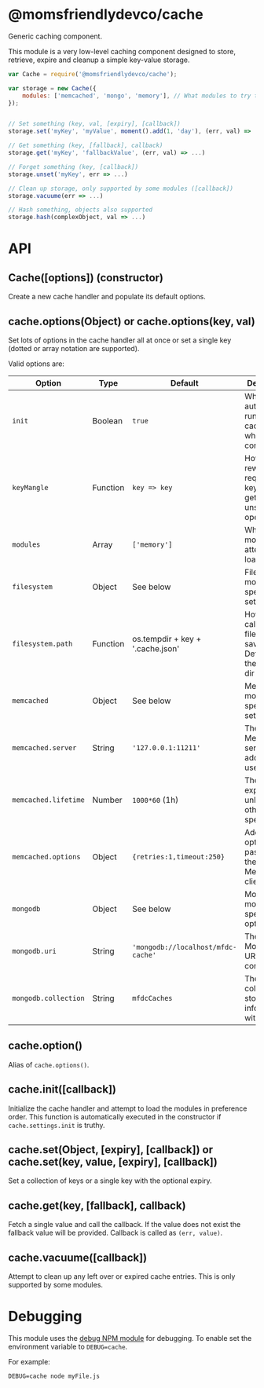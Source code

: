 @momsfriendlydevco/cache
========================
Generic caching component.

This module is a very low-level caching component designed to store, retrieve, expire and cleanup a simple key-value storage.


```javascript
var Cache = require('@momsfriendlydevco/cache');

var storage = new Cache({
	modules: ['memcached', 'mongo', 'memory'], // What modules to try to load (in order of preference)
});


// Set something (key, val, [expiry], [callback])
storage.set('myKey', 'myValue', moment().add(1, 'day'), (err, val) => ...)

// Get something (key, [fallback], callback)
storage.get('myKey', 'fallbackValue', (err, val) => ...)

// Forget something (key, [callback])
storage.unset('myKey', err => ...)

// Clean up storage, only supported by some modules ([callback])
storage.vacuume(err => ...)

// Hash something, objects also supported
storage.hash(complexObject, val => ...)
```


API
===

Cache([options]) (constructor)
------------------------------
Create a new cache handler and populate its default options.


cache.options(Object) or cache.options(key, val)
------------------------------------------------
Set lots of options in the cache handler all at once or set a single key (dotted or array notation are supported).


Valid options are:

| Option               | Type     | Default                            | Description                                                          |
|----------------------|----------|------------------------------------|----------------------------------------------------------------------|
| `init`               | Boolean  | `true`                             | Whether to automatically run cache.init() when constructing          |
| `keyMangle`          | Function | `key => key`                       | How to rewrite the requested key before get / set / unset operations |
| `modules`            | Array    | `['memory']`                       | What modules to attempt to load                                      |
| `filesystem`         | Object   | See below                          | Filesystem module specific settings                                  |
| `filesystem.path`    | Function | os.tempdir + key + '.cache.json'   | How to calculate the file path to save. Defaults to the OS temp dir  |
| `memcached`          | Object   | See below                          | MemcacheD module specific settings                                   |
| `memcached.server`   | String   | `'127.0.0.1:11211'`                | The MemcacheD server address to use                                  |
| `memcached.lifetime` | Number   | `1000*60` (1h)                     | The default expiry time, unless otherwise specified                  |
| `memcached.options`  | Object   | `{retries:1,timeout:250}`          | Additional options passed to the MemcacheD client                    |
| `mongodb`            | Object   | See below                          | MongoDB module specific options                                      |
| `mongodb.uri`        | String   | `'mongodb://localhost/mfdc-cache'` | The MongoDB URI to connect to                                        |
| `mongodb.collection` | String   | `mfdcCaches`                       | The collection to store cache information within                     |



cache.option()
--------------
Alias of `cache.options()`.


cache.init([callback])
----------------------
Initialize the cache handler and attempt to load the modules in preference order.
This function is automatically executed in the constructor if `cache.settings.init` is truthy.


cache.set(Object, [expiry], [callback]) or cache.set(key, value, [expiry], [callback])
--------------------------------------------------------------------------------------
Set a collection of keys or a single key with the optional expiry.


cache.get(key, [fallback], callback)
------------------------------------
Fetch a single value and call the callback. If the value does not exist the fallback value will be provided.
Callback is called as `(err, value)`.


cache.vacuume([callback])
-------------------------
Attempt to clean up any left over or expired cache entries.
This is only supported by some modules.


Debugging
=========
This module uses the [debug NPM module](https://github.com/visionmedia/debug) for debugging. To enable set the environment variable to `DEBUG=cache`.

For example:

```
DEBUG=cache node myFile.js
```
